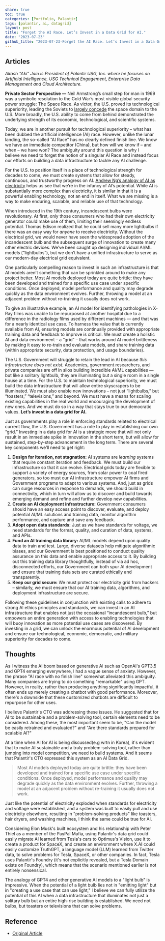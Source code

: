 ```yaml
---  
share: true  
toc: true  
categories: [Portfolio, Palantir]  
tags: [palantir, ai, datagrid]  
layout: post  
title: "Forget the AI Race. Let’s Invest in a Data Grid for AI."  
date: "2023-07-23"  
github_title: "2023-07-23-Forget the AI Race. Let’s Invest in a Data Grid for AI."  
---  
```

  
## Articles  
  
_Akash “Aki” Jain is President of Palantir USG, Inc. where he focuses on Artificial Intelligence, USG Technical Engagement, Enterprise Data Management and Cloud Architecture._  
  
**Private Sector Perspective —** Neil Armstrong’s small step for man in 1969 was a symbolic resolution to the Cold War’s most visible global security power struggle: The Space Race. As victor, the U.S. proved its technological superiority, leading the Soviets to [largely concede](https://www.nasa.gov/50th/50th_magazine/coldWarCoOp.html) the space domain to the U.S. More broadly, the U.S. ability to come from behind demonstrated the underlying strength of its economic, technological, and scientific systems.  
  
Today, we are in another pursuit for technological superiority – what has been dubbed the artificial intelligence (AI) race. However, unlike the lunar landing, the so-called “AI Race” has no clearly defined finish line. We know we have an immediate competitor (China), but how will we know if – and when – we have won? The ambiguity around this question is why I believe we need to forget the notion of a singular AI Race and instead focus our efforts on building a data infrastructure to tackle any AI challenge.  
  
For the U.S. to position itself in a place of technological strength for decades to come, we must create systems that allow for steady, continuous, and trustworthy progress on AI. [Andrew Ng’s analogy of AI as electricity](https://www.gsb.stanford.edu/insights/andrew-ng-why-ai-new-electricity) helps us see that we’re in the infancy of AI’s potential. While AI is substantially more complex than electricity, it is similar in that it is a powerful enabling technology, not an end in itself. What we are missing is a way to make enduring, scalable, and reliable use of that technology.  
  
When introduced in the 19th century, incandescent bulbs were revolutionary. At first, only those consumers who had their own electricity generator could make use of them, limiting their seemingly endless potential. Thomas Edison realized that he could sell many more lightbulbs if there was an easy way for _anyone_ to receive electricity. Without the electrical grid, we would never have seen the widespread adoption of the incandescent bulb and the subsequent surge of innovation to create many other electric devices. We’ve been caught up designing individual AI/ML models (“lightbulbs”), but we don’t have a unified infrastructure to serve as our modern-day electrical grid equivalent.  
  
One particularly compelling reason to invest in such an infrastructure is that AI models aren’t something that can be sprinkled around to make any project better. Most AI models deployed today are quite brittle: they have been developed and trained for a specific use case under specific conditions. Once deployed, model performance and quality may degrade quickly as the data environment evolves. Further, throwing a model at an adjacent problem without re-training it usually does not work.  
  
To give an illustrative example, an AI model for identifying pathologies in X-Ray films was unable to be repurposed at another hospital due to a difference in the radiology films used by different machines — and that was for a nearly identical use case. To harness the value that is currently available from AI, ensuring models are continually provided with appropriate training data and feedback to improve is critical. We must create a holistic AI and data environment – a “grid” – that works around AI model brittleness by making it easy to re-train and evaluate models, and share training data (within appropriate security, data protection, and usage boundaries).  
  
The U.S. Government will struggle to retain the lead in AI because _this infrastructure does not exist._ Academics, government researchers, and private companies are off in silos building incredible AI/ML capabilities — but like a solitary lightbulb, they are illuminating but a single room in a single house at a time. For the U.S. to maintain technological superiority, we must build the data infrastructure that will allow entire skyscrapers to be illuminated. We must also enable new innovations – not just “lightbulbs,” but “toasters,” “televisions,” and beyond. We must have a means for scaling existing capabilities in the real world and encouraging the development of new ones. And we must do so in a way that stays true to our democratic values. **Let’s invest in a data grid for AI.**   
  
Just as governments play a role in enforcing standards related to electrical current flow, the U.S. Government has a role to play in establishing our own “grid.” Investing in a data grid for AI is a strategic move that will not only result in an immediate spike in innovation in the short term, but will allow for sustained, step-by-step advancement in the long term. There are several key components we’ll need to get right:  
  
1. **Design for iteration, not stagnation:** AI systems are _learning_ systems that require constant iteration and feedback. We must build our infrastructure so that it can evolve. Electrical grids today are flexible to support a variety of energy sources, from solar power to coal fired generators, so too must our AI infrastructure empower AI firms and Government programs to adapt to various systems. And, just as grids can surge resources in response to demands, we should build in connectivity, which in turn will allow us to discover and build towards emerging demand and refine and further develop new capabilities.  
2. **Create an AI deployment infrastructure:** Government consumers should have an easy access point to discover, evaluate, and deploy potential AI/ML solutions and training data, monitor algorithm performance, and capture and save any feedback.  
3. **Adopt open data standards:** Just as we have standards for voltage, we need standards for the format, quality, and curation of data, systems, and APIs.  
4. **Fund an AI training data library:** AI/ML models depend upon quality data to train and test. Large, diverse datasets help mitigate algorithmic biases, and our Government is best positioned to conduct quality assurance on this data and enable appropriate access to it. By building out this training data library thoughtfully, instead of via ad hoc, disconnected efforts, our Government can both spur AI development and ensure that training data sets are curated ethically and transparently.  
5. **Keep our grid secure:** We must protect our electricity grid from hackers – similarly, we must ensure that our AI training data, algorithms, and deployment infrastructure are secure.  
  
Following these guidelines in conjunction with existing calls to adhere to strong AI ethics principles and standards, we can invest in an AI infrastructure that enables not just the occasional “incandescent bulb,” but empowers an entire generation with access to enabling technologies that will buoy innovation as more potential use cases are discovered. By investing in a grid, we can unlock the enormous potential of AI development and ensure our technological, economic, democratic, and military superiority for decades to come.  
  
  
## Thoughts  
  
As I witness the AI boom based on generative AI such as OpenAI's GPT3.5 and GPT4 emerging everywhere, I had a vague sense of anxiety. However, the phrase "AI race with no finish line" somewhat alleviated this ambiguity. Many companies are trying to do something "remarkable" using GPT. However, in reality, rather than producing anything significantly impactful, it often ends up merely creating a chatbot with good performance. Moreover, there's a downside that these customized chatbots are difficult to repurpose for other uses.  
  
I believe Palantir's CTO was addressing these issues. He suggested that for AI to be sustainable and a problem-solving tool, certain elements need to be considered. Among these, the most important seem to be, "Can the model be easily retrained and evaluated?" and "Are there standards prepared for scalable AI?"  
  
At a time when AI for AI is being discussed(e.g wrtn in Korea), it's evident that to make AI sustainable and a truly problem-solving tool, rather than jumping into model competition, we need to build systems. And it seems that Palantir's CTO expressed this system as an AI Data Grid.  
  
> Most AI models deployed today are quite brittle: they have been developed and trained for a specific use case under specific conditions. Once deployed, model performance and quality may degrade quickly as the data environment evolves. Further, throwing a model at an adjacent problem without re-training it usually does not work.  
  
Just like the potential of electricity exploded when standards for electricity and voltage were established, and a system was built to easily pull and use electricity elsewhere, resulting in "problem-solving products" like toasters, hair dryers, and washing machines, I think the same could be true for AI.  
  
Considering Elon Musk's built ecosystem and his relationship with Peter Thiel as a member of the PayPal Mafia, using Palantir's data grid could easily migrate AI learned from Tesla's cars to Optimus's Vision, use it to create a product for SpaceX, and create an environment where X.AI could easily customize TruthGPT, a language model (LLM) learned from Twitter data, to solve problems for Tesla, SpaceX, or other companies. In fact, Tesla uses Palantir's Foundry (it's not explicitly revealed, but a Tesla Domain exists on Foundry), which means that the scenario mentioned earlier is not entirely nonsensical.  
  
The analogy of GPT4 and other generative AI models to a "light bulb" is impressive. When the potential of a light bulb lies not in "emitting light" but in "creating a use case that can use light," I believe we can fully utilize the potential of this AI when a data infrastructure that illuminates not just a solitary bulb but an entire high-rise building is established. We need not bulbs, but toasters or televisions that can solve problems.  
  
## Reference  
  
- [Original Article](https://www.thecipherbrief.com/column_article/forget-the-ai-race-lets-invest-in-a-data-grid-for-ai)  
